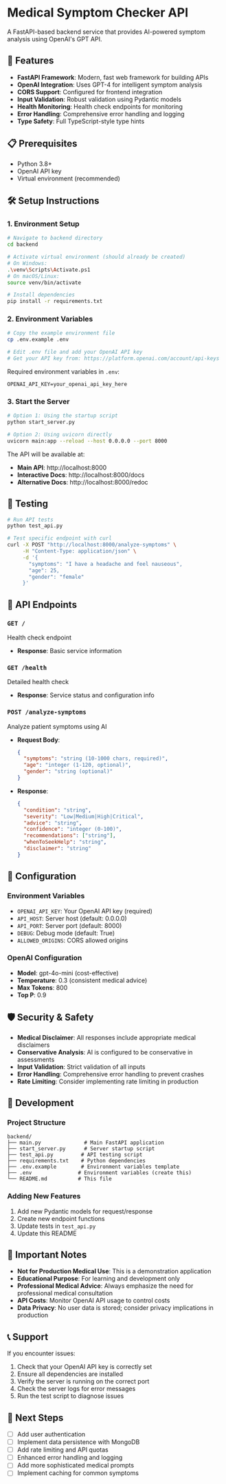 # Medical Symptom Checker API

A FastAPI-based backend service that provides AI-powered symptom analysis using OpenAI's GPT API.

## 🚀 Features

- **FastAPI Framework**: Modern, fast web framework for building APIs
- **OpenAI Integration**: Uses GPT-4 for intelligent symptom analysis
- **CORS Support**: Configured for frontend integration
- **Input Validation**: Robust validation using Pydantic models
- **Health Monitoring**: Health check endpoints for monitoring
- **Error Handling**: Comprehensive error handling and logging
- **Type Safety**: Full TypeScript-style type hints

## 📋 Prerequisites

- Python 3.8+
- OpenAI API key
- Virtual environment (recommended)

## 🛠️ Setup Instructions

### 1. Environment Setup

```bash
# Navigate to backend directory
cd backend

# Activate virtual environment (should already be created)
# On Windows:
.\venv\Scripts\Activate.ps1
# On macOS/Linux:
source venv/bin/activate

# Install dependencies
pip install -r requirements.txt
```

### 2. Environment Variables

```bash
# Copy the example environment file
cp .env.example .env

# Edit .env file and add your OpenAI API key
# Get your API key from: https://platform.openai.com/account/api-keys
```

Required environment variables in `.env`:
```
OPENAI_API_KEY=your_openai_api_key_here
```

### 3. Start the Server

```bash
# Option 1: Using the startup script
python start_server.py

# Option 2: Using uvicorn directly
uvicorn main:app --reload --host 0.0.0.0 --port 8000
```

The API will be available at:
- **Main API**: http://localhost:8000
- **Interactive Docs**: http://localhost:8000/docs
- **Alternative Docs**: http://localhost:8000/redoc

## 🧪 Testing

```bash
# Run API tests
python test_api.py

# Test specific endpoint with curl
curl -X POST "http://localhost:8000/analyze-symptoms" \
     -H "Content-Type: application/json" \
     -d '{
       "symptoms": "I have a headache and feel nauseous",
       "age": 25,
       "gender": "female"
     }'
```

## 📡 API Endpoints

### `GET /`
Health check endpoint
- **Response**: Basic service information

### `GET /health`
Detailed health check
- **Response**: Service status and configuration info

### `POST /analyze-symptoms`
Analyze patient symptoms using AI
- **Request Body**:
  ```json
  {
    "symptoms": "string (10-1000 chars, required)",
    "age": "integer (1-120, optional)",
    "gender": "string (optional)"
  }
  ```
- **Response**:
  ```json
  {
    "condition": "string",
    "severity": "Low|Medium|High|Critical",
    "advice": "string",
    "confidence": "integer (0-100)",
    "recommendations": ["string"],
    "whenToSeekHelp": "string",
    "disclaimer": "string"
  }
  ```

## 🔧 Configuration

### Environment Variables
- `OPENAI_API_KEY`: Your OpenAI API key (required)
- `API_HOST`: Server host (default: 0.0.0.0)
- `API_PORT`: Server port (default: 8000)
- `DEBUG`: Debug mode (default: True)
- `ALLOWED_ORIGINS`: CORS allowed origins

### OpenAI Configuration
- **Model**: gpt-4o-mini (cost-effective)
- **Temperature**: 0.3 (consistent medical advice)
- **Max Tokens**: 800
- **Top P**: 0.9

## 🛡️ Security & Safety

- **Medical Disclaimer**: All responses include appropriate medical disclaimers
- **Conservative Analysis**: AI is configured to be conservative in assessments
- **Input Validation**: Strict validation of all inputs
- **Error Handling**: Comprehensive error handling to prevent crashes
- **Rate Limiting**: Consider implementing rate limiting in production

## 🔄 Development

### Project Structure
```
backend/
├── main.py              # Main FastAPI application
├── start_server.py      # Server startup script
├── test_api.py         # API testing script
├── requirements.txt    # Python dependencies
├── .env.example        # Environment variables template
├── .env               # Environment variables (create this)
└── README.md          # This file
```

### Adding New Features
1. Add new Pydantic models for request/response
2. Create new endpoint functions
3. Update tests in `test_api.py`
4. Update this README

## 🚨 Important Notes

- **Not for Production Medical Use**: This is a demonstration application
- **Educational Purpose**: For learning and development only
- **Professional Medical Advice**: Always emphasize the need for professional medical consultation
- **API Costs**: Monitor OpenAI API usage to control costs
- **Data Privacy**: No user data is stored; consider privacy implications in production

## 📞 Support

If you encounter issues:
1. Check that your OpenAI API key is correctly set
2. Ensure all dependencies are installed
3. Verify the server is running on the correct port
4. Check the server logs for error messages
5. Run the test script to diagnose issues

## 🎯 Next Steps

- [ ] Add user authentication
- [ ] Implement data persistence with MongoDB
- [ ] Add rate limiting and API quotas
- [ ] Enhanced error handling and logging
- [ ] Add more sophisticated medical prompts
- [ ] Implement caching for common symptoms